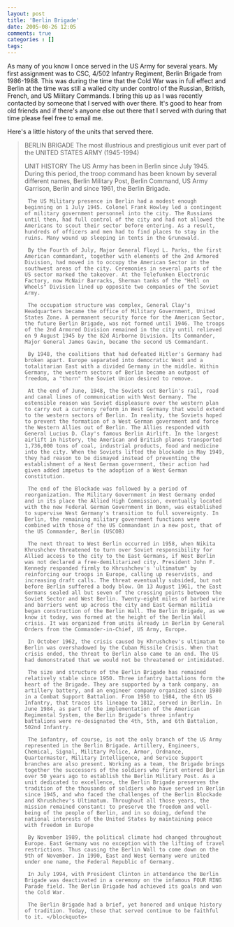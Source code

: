 ```yaml
---
layout: post
title: 'Berlin Brigade'
date: 2005-08-26 12:05
comments: true
categories : []
tags:
---
```

As many of you know I once served in the US Army for several years. My first assignment was to CSC, 4/502 Infantry Regiment, Berlin Brigade from 1986-1988. This was during the time that the Cold War was in full effect and Berlin at the time was still a walled city under control of the Russian, British, French, and US Military Commands. I bring this up as I was recently contacted by someone that I served with over there. It's good to hear from old friends and if there's anyone else out there that I served with during that time please feel free to email me.

Here's a little history of the units that served there.
<blockquote>
BERLIN BRIGADE
The most illustrious and prestigious unit ever part of the UNITED STATES ARMY (1945-1994)

UNIT HISTORY
     The US Army has been in Berlin since July 1945. During this period, the troop command has been known by several different names, Berlin Military Post, Berlin Command, US Army Garrison, Berlin and since 1961, the Berlin Brigade.

     The US Military presence in Berlin had a modest enough beginning on 1 July 1945. Colonel Frank Howley led a contingent of military government personnel into the city. The Russians until then, had full control of the city and had not allowed the Americans to scout their sector before entering. As a result, hundreds of officers and men had to find places to stay in the ruins. Many wound up sleeping in tents in the Grunewald.

     By the Fourth of July, Major General Floyd L. Parks, the first American commandant, together with elements of the 2nd Armored Division, had moved in to occupy the American Sector in the southwest areas of the city. Ceremonies in several parts of the US sector marked the takeover. At the Telefunken Electronic Factory, now McNair Barracks, Sherman tanks of the "Hell on Wheels" Division lined up opposite two companies of the Soviet Army.

     The occupation structure was complex, General Clay's Headquarters became the office of Military Government, United States Zone. A permanent security force for the American Sector, the future Berlin Brigade, was not formed until 1946. The troops of the 2nd Armored Division remained in the city until relieved on 9 August 1945 by the 82d Airborne Division. Its Commander, Major General James Gavin, became the second US Commandant.

     By 1948, the coalitions that had defeated Hitler's Germany had broken apart. Europe separated into democratic West and a totalitarian East with a divided Germany in the middle. Within Germany, the western sectors of Berlin became an outpost of freedom, a "thorn" the Soviet Union desired to remove.

     At the end of June, 1948, the Soviets cut Berlin's rail, road and canal lines of communication with West Germany. The ostensible reason was Soviet displeasure over the western plan to carry out a currency reform in West Germany that would extend to the western sectors of Berlin. In reality, the Soviets hoped to prevent the formation of a West German government and force the Western Allies out of Berlin. The Allies responded with General Lucius D. Clay's famous Berlin Airlift. In the largest airlift in history, the American and British planes transported 1,736,000 tons of coal, industrial products, food and medicine into the city. When the Soviets lifted the blockade in May 1949, they had reason to be dismayed instead of preventing the establishment of a West German government, their action had given added impetus to the adoption of a West German constitution.

     The end of the Blockade was followed by a period of reorganization. The Military Government in West Germany ended and in its place the Allied High Commission, eventually located with the new Federal German Government in Bonn, was established to supervise West Germany's transition to full sovereignty. In Berlin, the remaining military government functions were combined with those of the US Commandant in a new post, that of the US Commander, Berlin (USCOB)

     The next threat to West Berlin occurred in 1958, when Nikita Khrushchev threatened to turn over Soviet responsibility for Allied access to the city to the East Germans, if West Berlin was not declared a free-demilitarized city. President John F. Kennedy responded firmly to Khrushchev's 'ultimatum" by reinforcing our troops in Europe, calling up reservists, and increasing draft calls. The threat eventually subsided, but not before Berlin suffered a body blow. On 13 August 1961, the East Germans sealed all but seven of the crossing points between the Soviet Sector and West Berlin. Twenty-eight miles of barbed wire and barriers went up across the city and East German militia began construction of the Berlin Wall. The Berlin Brigade, as we know it today, was formed at the height of the Berlin Wall crisis. It was organized from units already in Berlin by General Orders from the Commander-in-Chief, US Army, Europe.

     In October 1962, the crisis caused by Khrushchev's ultimatum to Berlin was overshadowed by the Cuban Missile Crisis. When that crisis ended, the threat to Berlin also came to an end. The US had demonstrated that we would not be threatened or intimidated.

     The size and structure of the Berlin Brigade has remained relatively stable since 1950. Three infantry battalions form the heart of the Brigade. They are supported by a tank company, an artillery battery, and an engineer company organized since 1980 in a Combat Support Battalion. From 1950 to 1984, the 6th US Infantry, that traces its lineage to 1812, served in Berlin. In June 1984, as part of the implementation of the American Regimental System, the Berlin Brigade's three infantry battalions were re-designated the 4th, 5th, and 6th Battalion, 502nd Infantry.

     The infantry, of course, is not the only branch of the US Army represented in the Berlin Brigade. Artillery, Engineers, Chemical, Signal, Military Police, Armor, Ordnance, Quartermaster, Military Intelligence, and Service Support branches are also present. Working as a team, the Brigade brings together the successors of the soldiers who first entered Berlin over 50 years ago to establish the Berlin Military Post. As a unit dedicated to excellence, the Berlin Brigade preserves the tradition of the thousands of soldiers who have served in Berlin since 1945, and who faced the challenges of the Berlin Blockade and Khrushchev's Ultimatum. Throughout all those years, the mission remained constant: to preserve the freedom and well-being of the people of Berlin, and in so doing, defend the national interests of the United States by maintaining peace with freedom in Europe

     By November 1989, the political climate had changed throughout Europe. East Germany was no exception with the lifting of travel restrictions. Thus causing the Berlin Wall to come down on the 9th of November. In 1990, East and West Germany were united under one name, the Federal Republic of Germany.

     In July 1994, with President Clinton in attendance the Berlin Brigade was deactivated in a ceremony on the infamous FOUR RING Parade field. The Berlin Brigade had achieved its goals and won the Cold War.

     The Berlin Brigade had a brief, yet honored and unique history of tradition. Today, those that served continue to be faithful to it. </blockquote>



